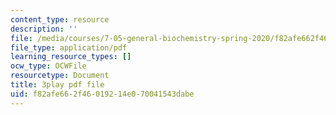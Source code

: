 ```yaml
---
content_type: resource
description: ''
file: /media/courses/7-05-general-biochemistry-spring-2020/f82afe662f46019214e070041543dabe_i6GlN02PDr8.pdf
file_type: application/pdf
learning_resource_types: []
ocw_type: OCWFile
resourcetype: Document
title: 3play pdf file
uid: f82afe66-2f46-0192-14e0-70041543dabe
---
```


